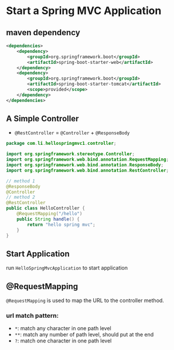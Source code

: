 
# Start a Spring MVC Application
## maven dependency
```xml
<dependencies>
    <dependency>
        <groupId>org.springframework.boot</groupId>
        <artifactId>spring-boot-starter-web</artifactId>
    </dependency>
    <dependency>
        <groupId>org.springframework.boot</groupId>
        <artifactId>spring-boot-starter-tomcat</artifactId>
        <scope>provided</scope>
    </dependency>
</dependencies>
```

## A Simple Controller

- `@RestController` = `@Controller` + `@ResponseBody`

```java
package com.li.hellospringmvc1.controller;

import org.springframework.stereotype.Controller;
import org.springframework.web.bind.annotation.RequestMapping;
import org.springframework.web.bind.annotation.ResponseBody;
import org.springframework.web.bind.annotation.RestController;

// method 1
@ResponseBody
@Controller
// method 2
@RestController
public class HelloController {
    @RequestMapping("/hello")
    public String handle() {
        return "hello spring mvc";
    }
}
```

## Start Application
run `HelloSpringMvcApplication` to start application

## @RequestMapping
`@RequestMapping` is used to map the URL to the controller method.

### url match pattern:
  - `*`: match any character in one path level
  - `**`: match any number of path level, should put at the end
  - `?`: match one character in one path level

